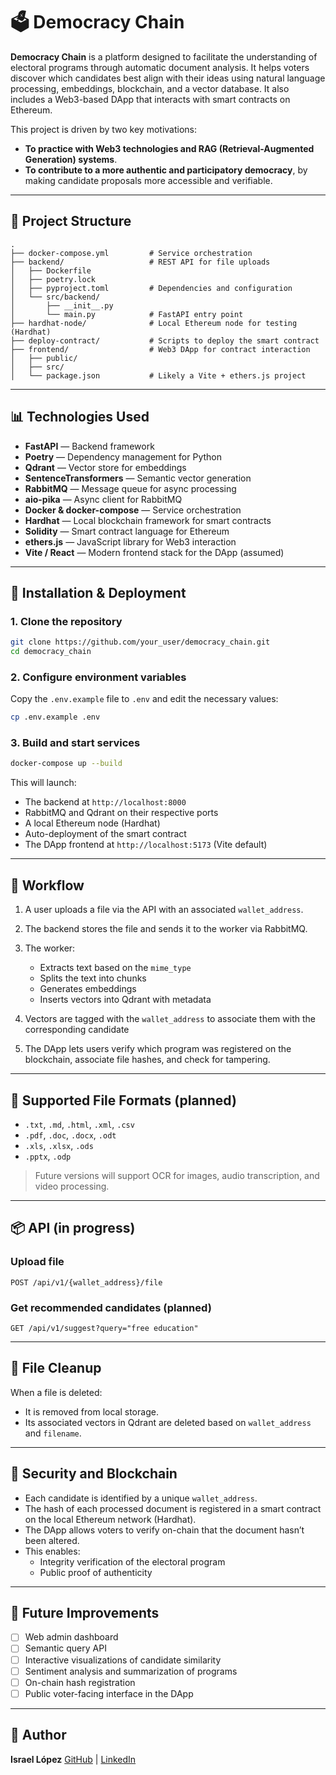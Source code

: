 # 🗳️ Democracy Chain

**Democracy Chain** is a platform designed to facilitate the understanding of electoral programs through automatic document analysis. It helps voters discover which candidates best align with their ideas using natural language processing, embeddings, blockchain, and a vector database. It also includes a Web3-based DApp that interacts with smart contracts on Ethereum.

This project is driven by two key motivations:

- **To practice with Web3 technologies and RAG (Retrieval-Augmented Generation) systems**.
- **To contribute to a more authentic and participatory democracy**, by making candidate proposals more accessible and verifiable.

---

## 📁 Project Structure

```
.
├── docker-compose.yml         # Service orchestration
├── backend/                   # REST API for file uploads
│   ├── Dockerfile
│   ├── poetry.lock
│   ├── pyproject.toml         # Dependencies and configuration
│   └── src/backend/
│       ├── __init__.py
│       └── main.py            # FastAPI entry point
├── hardhat-node/              # Local Ethereum node for testing (Hardhat)
├── deploy-contract/           # Scripts to deploy the smart contract
├── frontend/                  # Web3 DApp for contract interaction
│   ├── public/
│   ├── src/
│   └── package.json           # Likely a Vite + ethers.js project
```

---

## 📊 Technologies Used

- **FastAPI** — Backend framework
- **Poetry** — Dependency management for Python
- **Qdrant** — Vector store for embeddings
- **SentenceTransformers** — Semantic vector generation
- **RabbitMQ** — Message queue for async processing
- **aio-pika** — Async client for RabbitMQ
- **Docker & docker-compose** — Service orchestration
- **Hardhat** — Local blockchain framework for smart contracts
- **Solidity** — Smart contract language for Ethereum
- **ethers.js** — JavaScript library for Web3 interaction
- **Vite / React** — Modern frontend stack for the DApp (assumed)

---

## 🚀 Installation & Deployment

### 1. Clone the repository

```bash
git clone https://github.com/your_user/democracy_chain.git
cd democracy_chain
```

### 2. Configure environment variables

Copy the `.env.example` file to `.env` and edit the necessary values:

```bash
cp .env.example .env
```

### 3. Build and start services

```bash
docker-compose up --build
```

This will launch:

- The backend at `http://localhost:8000`
- RabbitMQ and Qdrant on their respective ports
- A local Ethereum node (Hardhat)
- Auto-deployment of the smart contract
- The DApp frontend at `http://localhost:5173` (Vite default)

---

## 📄 Workflow

1. A user uploads a file via the API with an associated `wallet_address`.
2. The backend stores the file and sends it to the worker via RabbitMQ.
3. The worker:
   - Extracts text based on the `mime_type`
   - Splits the text into chunks
   - Generates embeddings
   - Inserts vectors into Qdrant with metadata

4. Vectors are tagged with the `wallet_address` to associate them with the corresponding candidate
5. The DApp lets users verify which program was registered on the blockchain, associate file hashes, and check for tampering.

---

## 📂 Supported File Formats (planned)

- `.txt`, `.md`, `.html`, `.xml`, `.csv`
- `.pdf`, `.doc`, `.docx`, `.odt`
- `.xls`, `.xlsx`, `.ods`
- `.pptx`, `.odp`

> Future versions will support OCR for images, audio transcription, and video processing.

---

## 📦 API (in progress)

### Upload file

```
POST /api/v1/{wallet_address}/file
```

### Get recommended candidates (planned)

```
GET /api/v1/suggest?query="free education"
```

---

## 🧹 File Cleanup

When a file is deleted:

- It is removed from local storage.
- Its associated vectors in Qdrant are deleted based on `wallet_address` and `filename`.

---

## 🔐 Security and Blockchain

- Each candidate is identified by a unique `wallet_address`.
- The hash of each processed document is registered in a smart contract on the local Ethereum network (Hardhat).
- The DApp allows voters to verify on-chain that the document hasn’t been altered.
- This enables:
  - Integrity verification of the electoral program
  - Public proof of authenticity

---

## 🔮 Future Improvements

- [ ] Web admin dashboard
- [ ] Semantic query API
- [ ] Interactive visualizations of candidate similarity
- [ ] Sentiment analysis and summarization of programs
- [ ] On-chain hash registration
- [ ] Public voter-facing interface in the DApp

---

## 👤 Author

**Israel López**
[GitHub](https://github.com/your_user) | [LinkedIn](https://linkedin.com/in/your_user)
